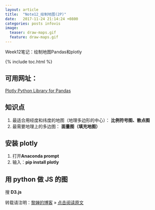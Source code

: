 ```yaml
---
layout: article
title:  "Note12_绘制地图(2P)"
date:   2017-11-24 21:14:24 +0800
categories: posts infovis
image:
  teaser: draw-maps.gif
  feature: draw-maps.gif
---
```

Week12笔记：绘制地图Pandas和plotly

{% include toc.html %}

## 可用网址：
[Plotly Python Library for Pandas](http://plot.ly/pandas/#maps)

## 知识点
1. 最适合用经度和纬度的地图（地理多边形的中心）：
	**比例符号图、散点图**
2. 最需要地理上的多边图：
	**面量图（填充地图）**

## 安装 plotly
1. 打开**Anaconda prompt**
2. 输入：**pip install plotly**

## 用 python 做 JS 的图
搜 **D3.js**


转载请注明：[黎婵的博客](https://cherrylichan.github.io/) » [点击阅读原文](https://cherrylichan.github.io/posts/infovis/Week12_绘制地图Pandas,Plotly/)




